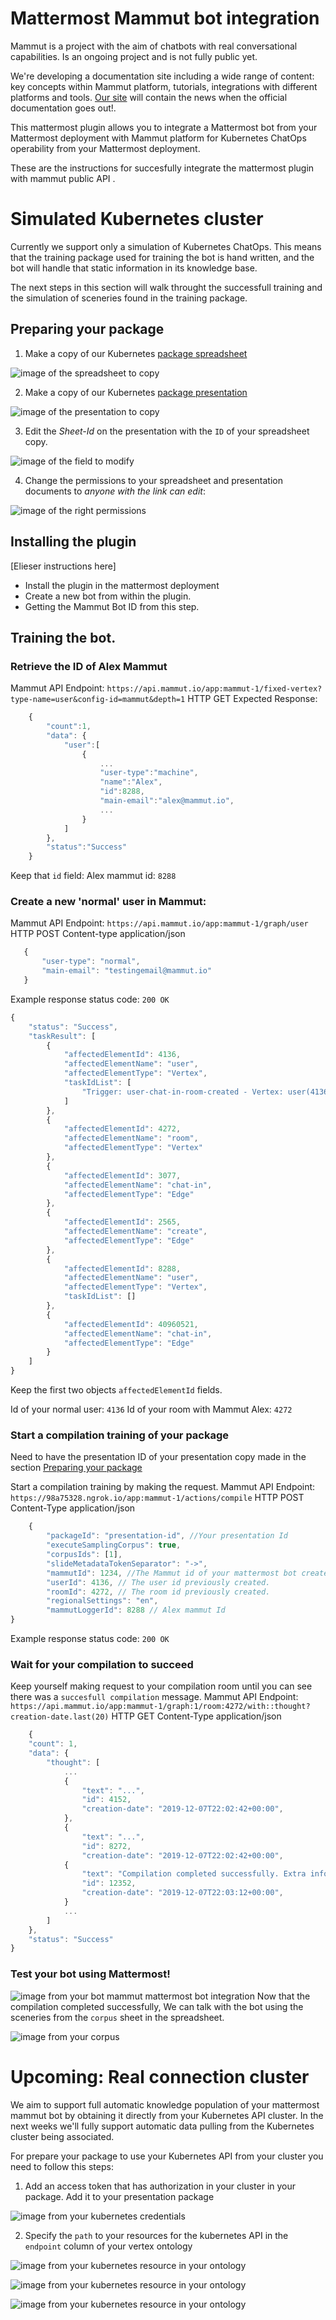 # Mattermost Mammut bot integration

Mammut is a project with the aim of chatbots with real conversational capabilities. Is an ongoing project and is not fully public yet.

We're developing a documentation site including a wide range of content: key concepts within Mammut platform, tutorials, integrations with different platforms and tools. [Our site](https://mammut.io/) will contain the news when the official documentation goes out!.

This mattermost plugin allows you to integrate a Mattermost bot from your Mattermost deployment with Mammut platform for Kubernetes ChatOps operability from your Mattermost deployment.

These are the instructions for succesfully integrate the mattermost plugin with mammut public API .

# Simulated Kubernetes cluster 

Currently we support only a simulation of Kubernetes ChatOps. This means that the training package used for training the bot is hand written, and the bot will handle that static information in its knowledge base.

The next steps in this section will walk throught the successfull training and the simulation of sceneries found in the training package.

## Preparing your package

1. Make a copy of our Kubernetes [package spreadsheet](https://docs.google.com/spreadsheets/d/1TvcBhs9SBTnQx3FVP6wNA0doga8HyGMsFKN5-tRmvDY)

![image of the spreadsheet to copy](/imgs/doc8.png)

2. Make a copy of our Kubernetes [package presentation](https://docs.google.com/presentation/d/1fe9aNv4EAS7QIUY0zqZtEv6la91_V_D1IMQSFhP-Q1g)

![image of the presentation to copy](/imgs/doc7.png)

3. Edit the *Sheet-Id* on the presentation with the `ID` of your spreadsheet copy.

![image of the field to modify](/imgs/doc6.png)

4. Change the permissions to your spreadsheet and presentation documents to *anyone with the link can edit*:

 ![image of the right permissions](/imgs/doc6.png)

## Installing the plugin

[Elieser instructions here]
* Install the plugin in the mattermost deployment
* Create a new bot from within the plugin.
* Getting the Mammut Bot ID from this step. 

## Training the bot.

### Retrieve the ID of Alex Mammut
Mammut API Endpoint: `https://api.mammut.io/app:mammut-1/fixed-vertex?type-name=user&config-id=mammut&depth=1`
HTTP GET
Expected Response: 
```javascript
    {
        "count":1,
        "data": { 
            "user":[
                {
                    ...
                    "user-type":"machine",
                    "name":"Alex",
                    "id":8288,
                    "main-email":"alex@mammut.io",
                    ...
                }
            ]
        },
        "status":"Success"
    }
```

Keep that `id` field:
Alex mammut id: `8288`

### Create a new 'normal' user in Mammut: 
Mammut API Endpoint: `https://api.mammut.io/app:mammut-1/graph/user`
HTTP POST
Content-type application/json
```javascript
   {
       "user-type": "normal",
       "main-email": "testingemail@mammut.io"
   } 
```
Example response status code: `200 OK`
```javascript
{
    "status": "Success",
    "taskResult": [
        {
            "affectedElementId": 4136,
            "affectedElementName": "user",
            "affectedElementType": "Vertex",
            "taskIdList": [
                "Trigger: user-chat-in-room-created - Vertex: user(4136)"
            ]
        },
        {
            "affectedElementId": 4272,
            "affectedElementName": "room",
            "affectedElementType": "Vertex"
        },
        {
            "affectedElementId": 3077,
            "affectedElementName": "chat-in",
            "affectedElementType": "Edge"
        },
        {
            "affectedElementId": 2565,
            "affectedElementName": "create",
            "affectedElementType": "Edge"
        },
        {
            "affectedElementId": 8288,
            "affectedElementName": "user",
            "affectedElementType": "Vertex",
            "taskIdList": []
        },
        {
            "affectedElementId": 40960521,
            "affectedElementName": "chat-in",
            "affectedElementType": "Edge"
        }
    ]
}
```
Keep the first two objects `affectedElementId` fields. 

Id of your normal user: `4136` 
Id of your room with Mammut Alex: `4272`  

### Start a compilation training of your package

Need to have the presentation ID of your presentation copy made in the section [Preparing your package](##preparing-your-package)

Start a compilation training by making the request. 
Mammut API Endpoint: `https://98a75328.ngrok.io/app:mammut-1/actions/compile`
HTTP POST
Content-Type application/json

```javascript
    {
        "packageId": "presentation-id", //Your presentation Id
        "executeSamplingCorpus": true,
        "corpusIds": [1],
        "slideMetadataTokenSeparator": "->",
        "mammutId": 1234, //The Mammut id of your mattermost bot created using the plugin
        "userId": 4136, // The user id previously created.
        "roomId": 4272, // The room id previously created.
        "regionalSettings": "en",
        "mammutLoggerId": 8288 // Alex mammut Id
}
```
Example response status code: `200 OK`

### Wait for your compilation to succeed

Keep yourself making request to your compilation room until you can see there was a `succesfull compilation` message.
Mammut API Endpoint: `https://api.mammut.io/app:mammut-1/graph:1/room:4272/with::thought?creation-date.last(20)`
HTTP GET
Content-Type application/json

```javascript
    {
    "count": 1,
    "data": {
        "thought": [
            ...
            {
                "text": "...",
                "id": 4152,
                "creation-date": "2019-12-07T22:02:42+00:00",
            },
            {
                "text": "...",
                "id": 8272,
                "creation-date": "2019-12-07T22:02:42+00:00",
            {
                "text": "Compilation completed successfully. Extra information: Finished compilation for Compilation Task: 4176 - Compilation Summary:Mammut: 4176: Total of Variables: 15 - Total of Synthetic Dictionary Entries: 23 - Total of Tuples: 16",
                "id": 12352,
                "creation-date": "2019-12-07T22:03:12+00:00",
            }
            ...
        ]
    },
    "status": "Success"
}
```

### Test your bot using Mattermost!

![image from your bot mammut mattermost bot integration](./imgs/doc5.png)
Now that the compilation completed successfully, We can talk with the bot using the sceneries from the `corpus` sheet in the spreadsheet.

![image from your corpus](./imgs/doc10.png)



# Upcoming: Real connection cluster

We aim to support full automatic knowledge population of your mattermost mammut bot by obtaining it directly from your Kubernetes API cluster.
In the next weeks we'll fully support automatic data pulling from the Kubernetes cluster being associated.

For prepare your package to use your Kubernetes API from your cluster you need to follow this steps:

1. Add an access token that has authorization in your cluster in your package. Add it to your presentation package

![image from your kubernetes credentials](./imgs/doc1.png)

2. Specify the `path` to your resources for the kubernetes API in the `endpoint` column of your vertex ontology

![image from your kubernetes resource in your ontology](./imgs/doc2.png)

![image from your kubernetes resource in your ontology](./imgs/doc3.png)

![image from your kubernetes resource in your ontology](./imgs/doc4.png)
